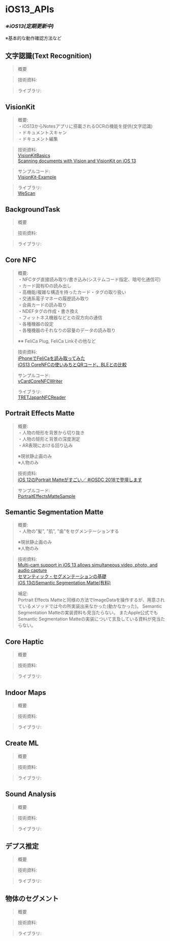 # iOS13_APIs

### _※iOS13(定期更新中)_  

※基本的な動作確認方法など

## 文字認識(Text Recognition)

> 概要 

> 技術資料:  

> ライブラリ:  

## VisionKit
> 概要:  
・iOS13からNotesアプリに搭載されるOCRの機能を提供(文字認識)  
・ドキュメントスキャン  
・ドキュメント編集  

> 技術資料:  
[VisionKitBasics](https://qiita.com/kokoheia/items/1e5a7980d7a46cacb209)  
[Scanning documents with Vision and VisionKit on iOS 13](https://schiavo.me/2019/scanning-documents/)  

> サンプルコード:  
[VisionKit-Example](https://github.com/gbmksquare/VisionKit-Example)  

> ライブラリ:  
> [WeScan](https://github.com/WeTransfer/WeScan)

## BackgroundTask

> 概要 

> 技術資料:  

> ライブラリ:  

## Core NFC

> 概要:  
> ・NFCタグ直接読み取り/書き込み(システムコード指定、暗号化通信可)  
> ・カード固有IDの読み出し  
> ・高機能/複雑な構造を持ったカード・タグの取り扱い  
> ・交通系電子マネーの履歴読み取り  
> ・会員カードの読み取り  
> ・NDEFタグの作成・書き換え  
> ・フィットネス機器などとの双方向の通信  
> ・各種機器の設定  
> ・各種機器のそれなりの容量のデータの読み取り
>   
> ※※ FeliCa Plug, FeliCa Linkその他など

> 技術資料:  
> [iPhoneでFeliCaを読み取ってみた](https://speakerdeck.com/tattn/iphonedefelicawodu-miqu-tutemita?slide=5)  
> [iOS13 CoreNFCの使いみちとQRコード、BLEとの比較](https://qiita.com/gpsnmeajp/items/88e61086902a8a9bdaa4)  

> サンプルコード:  
> [vCardCoreNFCWriter](https://github.com/alfianlosari/vCardCoreNFCWriter)

> ライブラリ:  
> [TRETJapanNFCReader](https://github.com/treastrain/TRETJapanNFCReader)  

## Portrait Effects Matte

> 概要:  
・人物の矩形を背景から切り抜き  
・人物の矩形と背景の深度測定  
・AR表現における回り込み  
>  
> ※現状静止画のみ  
> ※人物のみ  

> 技術資料:  
[iOS 12のPortrait Matteがすごい／ #iOSDC 2018で登壇します](http://shu223.hatenablog.com/entry/2018/08/22/200226)  

> サンプルコード:  
> [PortraitEffectsMatteSample](https://github.com/kentat01/PortraitEffectsMatteSample/tree/master/PortraitEffectsMatteSample)

## Semantic Segmentation Matte

> 概要:  
・人物の"髪", "肌", "歯"をセグメンテーションする  
>  
> ※現状静止画のみ  
> ※人物のみ  

> 技術資料:  
[Multi-cam support in iOS 13 allows simultaneous video, photo, and audio capture](https://9to5mac.com/2019/06/07/multi-cam-support-ios13/)  
[セマンティック・セグメンテーションの基礎](https://jp.mathworks.com/content/dam/mathworks/mathworks-dot-com/company/events/webinar-cta/2459280_Basics_of_semantic_segmentation.pdf)  
[iOS 13のSemantic Segmentation Matte(有料)](https://note.mu/shu223/n/nf44027919ad4)  

> 補足:  
Portrait Effects Matteと同様の方法でImageDataを操作するが、用意されているメソッドでは今の所実装出来なかった(動かなかった)。 
Semantic Segmentation Matteの実装資料も見当たらない。 
またApple公式でもSemantic Segmentation Matteの実装について言及している資料が見当たらない。

## Core Haptic

> 概要 

> 技術資料:  

> ライブラリ:  

## Indoor Maps

> 概要 

> 技術資料:  

> ライブラリ:  

## Create ML

> 概要 

> 技術資料:  

> ライブラリ:  

## Sound Analysis

> 概要 

> 技術資料:  

> ライブラリ:  

## デプス推定

> 概要 

> 技術資料:  

> ライブラリ:  

## 物体のセグメント

> 概要 

> 技術資料:  

> ライブラリ:  
